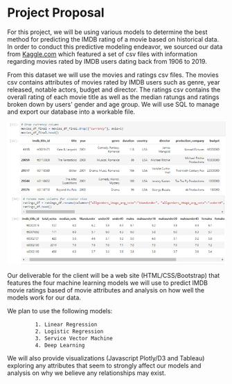 # Project Proposal

For this project, we will be using various models to determine the best method for predicting the IMDB rating of a movie based on historical data. In order to conduct this predictive modeling endeavor, we sourced our data from [Kaggle.com](https://www.kaggle.com/stefanoleone992/imdb-extensive-dataset) which featured a set of csv files with information regarding movies rated by IMDB users dating back from 1906 to 2019. 

From this dataset we will use the movies and ratings csv files. The movies csv contains attributes of movies rated by IMDB users such as genre, year released, notable actors, budget and director. The ratings csv contains the overall rating of each movie title as well as the median ratungs and ratings broken down by users' gender and age group. We will use SQL to manage and export our database into a workable file.

![](Resources/Images/PropImage1.png) ![](Resources/Images/PropImage2.png)

Our deliverable for the client will be a web site (HTML/CSS/Bootstrap) that features the four machine learning models we will use to predict IMDB movie ratings based of movie attributes and analysis on how well the models work for our data. 

We plan to use the following models:

             1. Linear Regression
             2. Logistic Regression
             3. Service Vector Machine
             4. Deep Learning

We will also provide visualizations (Javascript Plotly/D3 and Tableau) exploring any attributes that seem to strongly affect our models and analysis on why we believe any relationships may exist.
  
